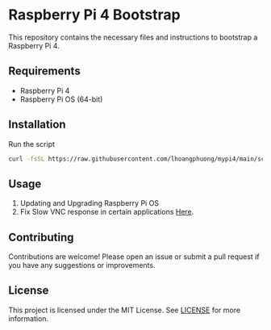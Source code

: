 # Raspberry Pi 4 Bootstrap

This repository contains the necessary files and instructions to bootstrap a Raspberry Pi 4.

## Requirements

- Raspberry Pi 4
- Raspberry Pi OS (64-bit)

## Installation
Run the script
```bash
curl -fsSL https://raw.githubusercontent.com/lhoangphuong/mypi4/main/script/setup.sh | bash
```

## Usage

1. Updating and Upgrading Raspberry Pi OS
2. Fix Slow VNC response in certain applications [Here](https://forums.raspberrypi.com/viewtopic.php?t=327772&sid=cf26e14e767cfc7c8676903504ea88f3).

## Contributing

Contributions are welcome! Please open an issue or submit a pull request if you have any suggestions or improvements.

## License

This project is licensed under the MIT License. See [LICENSE](LICENSE) for more information.
